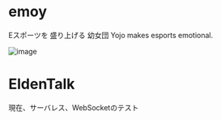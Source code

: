 # emoy
Eスポーツを 盛り上げる 幼女団
Yojo makes esports emotional.

![image](https://user-images.githubusercontent.com/3112898/165700007-0f495aba-3159-4db0-93ec-1326d3a26b2b.png)

# EldenTalk
現在、サーバレス、WebSocketのテスト
